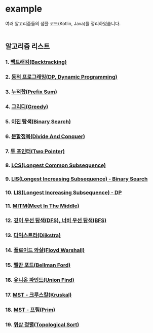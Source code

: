 # example
여러 알고리즘들의 샘플 코드(Kotlin, Java)를 정리하였습니다.
<br>
<br>

## 알고리즘 리스트
### 1. [백트래킹(Backtracking)](https://velog.io/@pnlkc/%EB%B0%B1%ED%8A%B8%EB%9E%98%ED%82%B9)

### 2. [동적 프로그래밍(DP, Dynamic Programming)](https://velog.io/@pnlkc/Dynamic-Programming)

### 3. [누적합(Prefix Sum)](https://velog.io/@pnlkc/%EB%88%84%EC%A0%81%ED%95%A9)

### 4. [그리디(Greedy)](https://velog.io/@pnlkc/%EA%B7%B8%EB%A6%AC%EB%94%94)

### 5. [이진 탐색(Binary Search)](https://velog.io/@pnlkc/%EC%9D%B4%EC%A7%84-%ED%83%90%EC%83%89)

### 6. [분할정복(Divide And Conquer)](https://github.com/pnlkc/CodingTest/blob/main/example/%EB%B6%84%ED%95%A0%EC%A0%95%EB%B3%B5.kt)

### 7. [투 포인터(Two Pointer)](https://github.com/pnlkc/CodingTest/blob/main/example/Two_Pointer.kt)

### 8. [LCS(Longest Common Subsequence)](https://github.com/pnlkc/CodingTest/blob/main/example/LCS.kt)

### 9. [LIS(Longest Increasing Subsequence) - Binary Search](https://github.com/pnlkc/CodingTest/blob/main/example/LIS_Binary_Search.kt)

### 10. [LIS(Longest Increasing Subsequence) - DP](https://github.com/pnlkc/CodingTest/blob/main/example/LIS_DP.kt)

### 11. [MITM(Meet In The Middle)](https://github.com/pnlkc/CodingTest/blob/main/example/MEET_IN_THE_MIDDLE.kt)

### 12. [깊이 우선 탐색(DFS), 너비 우선 탐색(BFS)](https://velog.io/@pnlkc/DFS-BFS)

### 13. [다익스트라(Dijkstra)](https://github.com/pnlkc/CodingTest/blob/main/example/%EB%8B%A4%EC%9D%B5%EC%8A%A4%ED%8A%B8%EB%9D%BC.kt)

### 14. [플로이드 와샬(Floyd Warshall)](https://github.com/pnlkc/CodingTest/blob/main/example/%ED%94%8C%EB%A1%9C%EC%9D%B4%EB%93%9C%20%EC%99%80%EC%83%AC.kt)  

### 15. [벨만 포드(Bellman Ford)](https://github.com/pnlkc/CodingTest/blob/main/example/%EB%B2%A8%EB%A7%8C%20%ED%8F%AC%EB%93%9C.kt)

### 16. [유니온 파인드(Union Find)](https://github.com/pnlkc/CodingTest/blob/main/example/Union_Find.kt)

### 17. [MST - 크루스칼(Kruskal)](https://github.com/pnlkc/CodingTest/blob/main/example/MST_Kruskal.kt)

### 18. [MST - 프림(Prim)](https://github.com/pnlkc/CodingTest/blob/main/example/MST_Prim.kt)

### 19. [위상 정렬(Topological Sort)](https://github.com/pnlkc/CodingTest/blob/main/example/%EC%9C%84%EC%83%81%20%EC%A0%95%EB%A0%AC.java)
